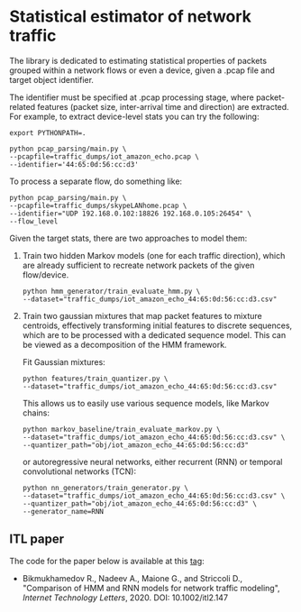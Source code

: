 # Statistical estimator of network traffic

The library is dedicated to estimating statistical properties of packets grouped
 within a network flows or even a device, given a .pcap file and target object identifier. 

The identifier must be specified at .pcap processing stage, where packet-related
 features (packet size, inter-arrival time and direction) are extracted. For 
 example, to extract device-level stats you can try the following:

```
export PYTHONPATH=.

python pcap_parsing/main.py \
--pcapfile=traffic_dumps/iot_amazon_echo.pcap \
--identifier='44:65:0d:56:cc:d3'
```
To process a separate flow, do something like:
```
python pcap_parsing/main.py \
--pcapfile=traffic_dumps/skypeLANhome.pcap \
--identifier="UDP 192.168.0.102:18826 192.168.0.105:26454" \
--flow_level
```

Given the target stats, there are two approaches to model them:
1. Train two hidden Markov models (one for each traffic direction), 
which are already sufficient to recreate network packets of the given flow/device.

    ```
    python hmm_generator/train_evaluate_hmm.py \
    --dataset="traffic_dumps/iot_amazon_echo_44:65:0d:56:cc:d3.csv" 
    ```

2. Train two gaussian mixtures that 
map packet features to mixture centroids, 
effectively transforming initial features to discrete sequences, which are to be
processed with a dedicated sequence model. 
This can be viewed as a decomposition of the HMM framework.

    Fit Gaussian mixtures:
    ```
    python features/train_quantizer.py \
    --dataset="traffic_dumps/iot_amazon_echo_44:65:0d:56:cc:d3.csv"
    ```
    
    This allows us to easily use various sequence models, like Markov chains:
    ```
    python markov_baseline/train_evaluate_markov.py \
    --dataset="traffic_dumps/iot_amazon_echo_44:65:0d:56:cc:d3.csv" \
    --quantizer_path="obj/iot_amazon_echo_44:65:0d:56:cc:d3"
    ```
    or autoregressive neural networks, either recurrent (RNN) or temporal
    convolutional networks (TCN):
    ```
    python nn_generators/train_generator.py \
    --dataset="traffic_dumps/iot_amazon_echo_44:65:0d:56:cc:d3.csv" \
    --quantizer_path="obj/iot_amazon_echo_44:65:0d:56:cc:d3" \
    --generator_name=RNN
    ```

 
## ITL paper

The code for the paper below is available at this 
[tag](https://github.com/RadionBik/Statistical-estimator-of-network-traffic/releases/tag/v0.1):
 
* Bikmukhamedov R., Nadeev A., Maione G., and Striccoli D., "Comparison of HMM and RNN
models for network traffic modeling", _Internet Technology Letters_, 2020. DOI: 10.1002/itl2.147
